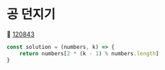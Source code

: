 # 공 던지기
🔗 <a href="https://school.programmers.co.kr/learn/courses/30/lessons/120843">120843</a>

```javascript
const solution = (numbers, k) => {
    return numbers[2 * (k - 1) % numbers.length]
}
```
